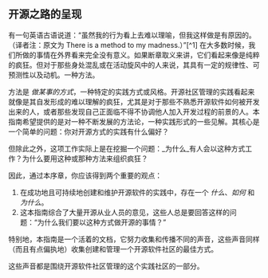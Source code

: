 ## 开源之路的呈现

有一句英语古语说道：“虽然我的行为看上去难以理喻，但我这样做是有原因的。（译者注：原文为 There is a method to my madness.）”[^1] 在大多数时候，我们所做的事情在外界看来完全没有意义。如果断章取义来讲，它们看起来像是纯粹的疯狂。但对于那些身处混乱或在活动旋风中的人来说，其具有一定的规律性、可预测性以及动机。一种方法。

方法是 _做某事的方式_，一种特定的实践方式或风格。开源社区管理的实践看起来就像是其自发形成的难以理解的疯狂，尤其是对于那些不熟悉开源软件如何被开发出来的人，或者那些发现自己正面临不得不协调他人加入开发过程的前景的人。本指南希望提供的是对一种不断发展的方法论，一种实践形式的一些见解。其核心是一个简单的问题：你对开源方式的实践有什么偏好？

但除此之外，这项工作实际上是在挖掘一个问题：_为什么_有人会以这种方式工作？为什么要用这种或那种方法来组织疯狂？

因此，通过本序章，你应该得到两个重要的观点：

1. 在成功地且可持续地创建和维护开源软件的实践中，存在一个 _什么_、_如何_ 和 _为什么_。
2. 这本指南综合了大量开源从业人员的意见，这些人总是要回答这样的问题：“为什么我们要以这种方式做开源的事情？”

特别地，本指南是一个活着的文档，它努力收集和传播不同的声音，这些声音同样（而且有点偏执地）收集创建和管理一个开源软件社区的最佳方式。

这些声音都是围绕开源软件社区管理的这个实践社区的一部分。
